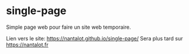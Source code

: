 # single-page
Simple page web pour faire un site web temporaire.

Lien vers le site: https://nantalot.github.io/single-page/
Sera plus tard sur https://nantalot.fr